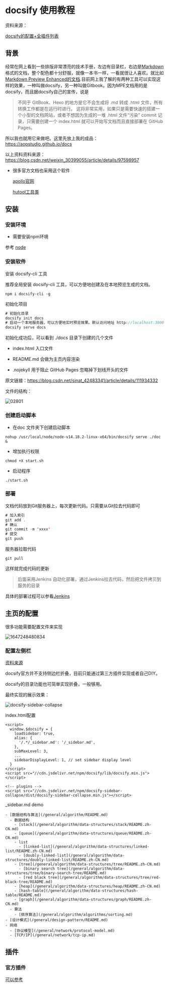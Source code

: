 # docsify 使用教程

资料来源：

[docsify的配置+全插件列表](https://xhhdd.cc/index.php/archives/80/comment-page-1)

## 背景

经常在网上看到一些排版非常漂亮的技术手册，左边有目录栏，右边是[Markdown](https://so.csdn.net/so/search?q=Markdown&spm=1001.2101.3001.7020)格式的文档，整个配色都十分舒服，就像一本书一样，一看就很让人喜欢。就比如[Markdown Preview Enhanced的文档](https://shd101wyy.github.io/markdown-preview-enhanced/#/zh-cn/).目前网上我了解的有两种工具可以实现这样的效果，一种叫做docsify，另一种叫做Gitbook。因为MPE文档用的是docsify，而且据docsify自己的宣传，说是

> 不同于 GitBook、Hexo 的地方是它不会生成将 .md 转成 .html 文件，所有转换工作都是在运行时进行。
> 这将非常实用，如果只是需要快速的搭建一个小型的文档网站，或者不想因为生成的一堆 .html 文件“污染” commit 记录，只需要创建一个 index.html 就可以开始写文档而且直接部署在 GitHub Pages。

所以我也就用它来做吧。这里先放上我的成品：<https://aopstudio.github.io/docs>

以上资料资料来源：https://blog.csdn.net/weixin_30399055/article/details/97598957 

- 很多官方文档也采用这个软件

  [apollo官网](https://www.apolloconfig.com/#/zh/)

  [hutool工具类](https://hutool.cn/docs/#/)


## 安装

###  安装环境

- 需要安装npm环境

参考 [node](linux/node.md)

### 安装软件

安装 docsify-cli 工具

推荐全局安装 docsify-cli 工具，可以方便地创建及在本地预览生成的文档。

`npm i docsify-cli -g`

初始化项目

````Java
# 初始化目录
docsify init docs
# 启动一个本地服务器，可以方便地实时预览效果。默认访问地址 http://localhost:3000
docsify serve docs
````

初始化成功后，可以看到 ./docs 目录下创建的几个文件

- index.html 入口文件

- README.md 会做为主页内容渲染

- .nojekyll 用于阻止 GitHub Pages 忽略掉下划线开头的文件


原文链接：https://blog.csdn.net/sinat_42483341/article/details/111934332

文件的结构：

![02801](pic/02801.png ':size=50%')

### 创建启动脚本

- 在doc 文件夹下创建启动脚本

`nohup /usr/local/node/node-v14.18.2-linux-x64/bin/docsify serve ./doc &`

- 增加执行权限

`chmod +X start.sh`

- 启动程序

`./start.sh`

### 部署

文档代码放到Git服务器上，每次更新代码。只需要从Git拉去代码即可
````Java
# 加入索引
git add .
# 确认
git commit -m 'xxxx'
# 提交
git push
````

服务器拉取代码

`git pull`

这样就完成代码的更新

> 后面采用Jenkins 自动化部署，通过Jenkins拉去代码，然后把文件拷贝到服务的目录

具体的部署过程可以参看[Jenkins](linux/Jenkins.md)

## 主页的配置

很多功能需要配置文件来实现

![1647248480834](pic/1647248480834.jpg ':size=40%')

### 配置左侧栏

[资料来源](https://cpury.com/1408.html)

docsify官方并不支持侧边栏折叠，目前只能通过第三方插件实现或者自己DIY。

docsify的目录功能也可简单实现折叠，一般够用。

最终实现的展示效果：

![docsify-sidebar-collapse](pic/docsify-sidebar-collapse.gif)



index.html配置

~~~~
<script>
  window.$docsify = {
    loadSidebar: true,
    alias: {
      '/.*/_sidebar.md': '/_sidebar.md',
    },
    subMaxLevel: 3,
    ...
    sidebarDisplayLevel: 1, // set sidebar display level
  }
</script>
<script src="//cdn.jsdelivr.net/npm/docsify/lib/docsify.min.js"></script>

<!-- plugins -->
<script src="//cdn.jsdelivr.net/npm/docsify-sidebar-collapse/dist/docsify-sidebar-collapse.min.js"></script>
~~~~

 _sidebar.md demo

~~~~
- [数据结构与算法](/general/algorithm/README.md)
  - 数据结构
    - [stack](/general/algorithm/data-structures/stack/README.zh-CN.md)
    - [queue](/general/algorithm/data-structures/queue/README.zh-CN.md)
    - list
      - [linked-list](/general/algorithm/data-structures/linked-list/README.zh-CN.md)
      - [doubly-linked-list](/general/algorithm/data-structures/doubly-linked-list/README.zh-CN.md)
    - [tree](/general/algorithm/data-structures/tree/README.zh-CN.md)
      - [binary search tree](/general/algorithm/data-structures/tree/binary-search-tree/README.md)
      - [red black tree](/general/algorithm/data-structures/tree/red-black-tree/README.md)
    - [heap](/general/algorithm/data-structures/heap/README.zh-CN.md)
    - [hash-table](/general/algorithm/data-structures/hash-table/README.md)
    - [graph](/general/algorithm/data-structures/graph/README.zh-CN.md)
  - 算法
    - [排序算法](/general/algorithm/algorithms/sorting.md)
- [设计模式](/general/design-pattern/README.md)
- 网络
  - [协议模型](/general/network/protocol-model.md)
  - [TCP/IP](/general/network/tcp-ip.md)
~~~~



## 插件

### 官方插件

[可以参考](help/docsify/定制化插件.md)


